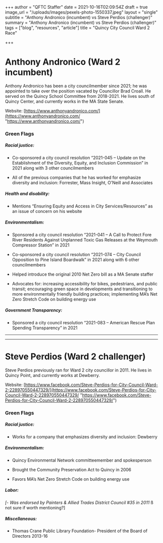 +++
author = "QFTC Staffer"
date = 2021-10-16T02:09:54Z
draft = true
image_url = "/uploads/images/pexels-photo-1550337.jpeg"
layout = "single"
subtitle = "Anthony Andronico (incumbent) vs Steve Perdios (challenger)"
summary = "Anthony Andronico (incumbent) vs Steve Perdios (challenger)"
tags = ["blog", "resources", "article"]
title = "Quincy City Council Ward 2 Race"

+++
# **Anthony Andronico (Ward 2 incumbent)**

Anthony Andronico has been a city councilmember since 2021; he was appointed to take over the position vacated by Councillor Brad Croall. He served on the Quincy School Committee from 2018-2021. He lives south of Quincy Center, and currently works in the MA State Senate.

Website: [https://www.anthonyandronico.com/](https://www.anthonyandronico.com/ "https://www.anthonyandronico.com/")

### **Green Flags**

##### Racial justice:

*  Co-sponsored a city council resolution “2021-045 – Update on the Establishment of the Diversity, Equity, and Inclusion Commission” in 2021 along with 3 other councilmembers


*  All of the previous companies that he has worked for emphasize diversity and inclusion: Forrester, Mass Insight, O'Neill and Associates

##### Health and disability:

*  Mentions “Ensuring Equity and Access in City Services/Resources” as an issue of concern on his website

##### Environmentalism:

*  Sponsored a city council resolution “2021-041 – A Call to Protect Fore River Residents Against Unplanned Toxic Gas Releases at the Weymouth Compressor Station” in 2021


*  Co-sponsored a city council resolution “2021-074 – City Council Opposition to Pine Island Boardwalk” in 2021 along with 6 other councilmembers


*  Helped introduce the original 2010 Net Zero bill as a MA Senate staffer


*  Advocates for: increasing accessibility for bikes, pedestrians, and public transit; encouraging green space in developments and transitioning to more environmentally friendly building practices; implementing MA’s Net Zero Stretch Code on building energy use

##### Government Transparency:

*  Sponsored a city council resolution “2021-083 – American Rescue Plan Spending Transparency” in 2021

***

***

# **Steve Perdios (Ward 2 challenger)**

Steve Perdios previously ran for Ward 2 city councillor in 2011. He lives in Quincy Point, and currently works at Dewberry.

Website: [https://www.facebook.com/Steve-Perdios-for-City-Council-Ward-2-228970550447329/](https://www.facebook.com/Steve-Perdios-for-City-Council-Ward-2-228970550447329/ "https://www.facebook.com/Steve-Perdios-for-City-Council-Ward-2-228970550447329/")

### **Green Flags**

##### Racial justice:

*  Works for a company that emphasizes diversity and inclusion: Dewberry

##### Environmentalism:

*  Quincy Environmental Network committeemember and spokesperson


*  Brought the Community Preservation Act to Quincy in 2006


*  Favors MA’s Net Zero Stretch Code on building energy use

##### _Labor:_

_\[- Was endorsed by Painters & Allied Trades District Council #35 in 2011_ ß not sure if worth mentioning?\]

##### Miscellaneous:

*  Thomas Crane Public Library Foundation- President of the Board of Directors 2013-16